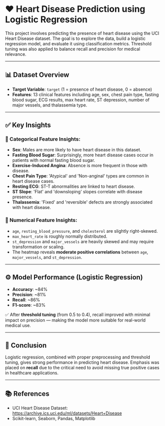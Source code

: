 # ❤️ Heart Disease Prediction using Logistic Regression

This project involves predicting the presence of heart disease using the UCI Heart Disease dataset. The goal is to explore the data, build a logistic regression model, and evaluate it using classification metrics. Threshold tuning was also applied to balance recall and precision for medical relevance.

---

## 📊 Dataset Overview

- **Target Variable**: `target` (1 = presence of heart disease, 0 = absence)
- **Features**: 13 clinical features including age, sex, chest pain type, fasting blood sugar, ECG results, max heart rate, ST depression, number of major vessels, and thalassemia type.

---

## ✅ Key Insights

### 📌 Categorical Feature Insights:
- **Sex**: Males are more likely to have heart disease in this dataset.
- **Fasting Blood Sugar**: Surprisingly, more heart disease cases occur in patients with normal fasting blood sugar.
- **Exercise-Induced Angina**: Absence is more frequent in those with disease.
- **Chest Pain Type**: 'Atypical' and 'Non-anginal' types are common in heart disease cases.
- **Resting ECG**: ST-T abnormalities are linked to heart disease.
- **ST Slope**: 'Flat' and 'downsloping' slopes correlate with disease presence.
- **Thalassemia**: 'Fixed' and 'reversible' defects are strongly associated with heart disease.

### 📌 Numerical Feature Insights:
- `age`, `resting_blood_pressure`, and `cholesterol` are slightly right-skewed.
- `max_heart_rate` is roughly normally distributed.
- `st_depression` and `major_vessels` are heavily skewed and may require transformation or scaling.
- The heatmap reveals **moderate positive correlations** between `age`, `major_vessels`, and `st_depression`.

---

## ⚙️ Model Performance (Logistic Regression)

- **Accuracy**: ~84%
- **Precision**: ~81%
- **Recall**: ~86%
- **F1-score**: ~83%

✅ After **threshold tuning** (from 0.5 to 0.4), recall improved with minimal impact on precision — making the model more suitable for real-world medical use.

---

## 🧠 Conclusion

Logistic regression, combined with proper preprocessing and threshold tuning, gives strong performance in predicting heart disease. Emphasis was placed on **recall** due to the critical need to avoid missing true positive cases in healthcare applications.

---

## 📚 References

- UCI Heart Disease Dataset: https://archive.ics.uci.edu/ml/datasets/Heart+Disease
- Scikit-learn, Seaborn, Pandas, Matplotlib
